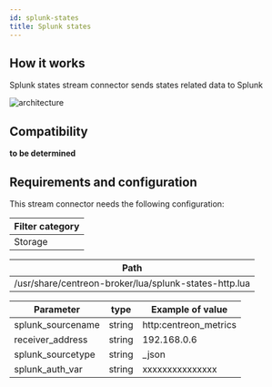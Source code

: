 ```yaml
---
id: splunk-states
title: Splunk states
---
```


## How it works

Splunk states stream connector sends states related data to Splunk

![architecture](../../assets/integrations/stream-connectors/sc-splunk-states-architecture.png)

## Compatibility

**to be determined**

## Requirements and configuration

This stream connector needs the following configuration:

| Filter category |
| --------------- |
| Storage         |

| Path                                                  |
| ----------------------------------------------------- |
| /usr/share/centreon-broker/lua/splunk-states-http.lua |

| Parameter          | type   | Example of value       |
| ------------------ | ------ | ---------------------- |
| splunk\_sourcename | string | http:centreon\_metrics |
| receiver\_address  | string | 192.168.0.6            |
| splunk\_sourcetype | string | \_json                 |
| splunk\_auth\_var  | string | xxxxxxxxxxxxxxx        |
